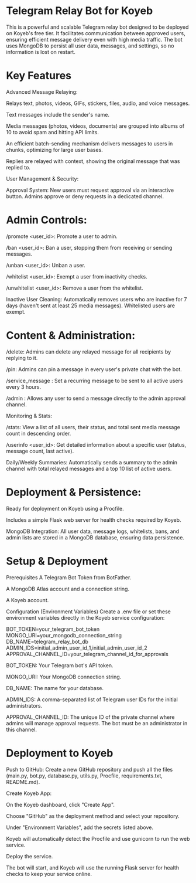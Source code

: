 # Telegram Relay Bot for Koyeb
This is a powerful and scalable Telegram relay bot designed to be deployed on Koyeb's free tier. It facilitates communication between approved users, ensuring efficient message delivery even with high media traffic. The bot uses MongoDB to persist all user data, messages, and settings, so no information is lost on restart.

# Key Features
Advanced Message Relaying:

Relays text, photos, videos, GIFs, stickers, files, audio, and voice messages.

Text messages include the sender's name.

Media messages (photos, videos, documents) are grouped into albums of 10 to avoid spam and hitting API limits.

An efficient batch-sending mechanism delivers messages to users in chunks, optimizing for large user bases.

Replies are relayed with context, showing the original message that was replied to.

User Management & Security:

Approval System: New users must request approval via an interactive button. Admins approve or deny requests in a dedicated channel.

# Admin Controls:

/promote <user_id>: Promote a user to admin.

/ban <user_id>: Ban a user, stopping them from receiving or sending messages.

/unban <user_id>: Unban a user.

/whitelist <user_id>: Exempt a user from inactivity checks.

/unwhitelist <user_id>: Remove a user from the whitelist.

Inactive User Cleaning: Automatically removes users who are inactive for 7 days (haven't sent at least 25 media messages). Whitelisted users are exempt.

# Content & Administration:

/delete: Admins can delete any relayed message for all recipients by replying to it.

/pin: Admins can pin a message in every user's private chat with the bot.

/service_message <message>: Set a recurring message to be sent to all active users every 3 hours.

/admin <message>: Allows any user to send a message directly to the admin approval channel.

Monitoring & Stats:

/stats: View a list of all users, their status, and total sent media message count in descending order.

/userinfo <user_id>: Get detailed information about a specific user (status, message count, last active).

Daily/Weekly Summaries: Automatically sends a summary to the admin channel with total relayed messages and a top 10 list of active users.

# Deployment & Persistence:

Ready for deployment on Koyeb using a Procfile.

Includes a simple Flask web server for health checks required by Koyeb.

MongoDB Integration: All user data, message logs, whitelists, bans, and admin lists are stored in a MongoDB database, ensuring data persistence.

# Setup & Deployment
Prerequisites
A Telegram Bot Token from BotFather.

A MongoDB Atlas account and a connection string.

A Koyeb account.

Configuration (Environment Variables)
Create a .env file or set these environment variables directly in the Koyeb service configuration:

BOT_TOKEN=your_telegram_bot_token
MONGO_URI=your_mongodb_connection_string
DB_NAME=telegram_relay_bot_db
ADMIN_IDS=initial_admin_user_id_1,initial_admin_user_id_2
APPROVAL_CHANNEL_ID=your_telegram_channel_id_for_approvals

BOT_TOKEN: Your Telegram bot's API token.

MONGO_URI: Your MongoDB connection string.

DB_NAME: The name for your database.

ADMIN_IDS: A comma-separated list of Telegram user IDs for the initial administrators.

APPROVAL_CHANNEL_ID: The unique ID of the private channel where admins will manage approval requests. The bot must be an administrator in this channel.

# Deployment to Koyeb
Push to GitHub: Create a new GitHub repository and push all the files (main.py, bot.py, database.py, utils.py, Procfile, requirements.txt, README.md).

Create Koyeb App:

On the Koyeb dashboard, click "Create App".

Choose "GitHub" as the deployment method and select your repository.

Under "Environment Variables", add the secrets listed above.

Koyeb will automatically detect the Procfile and use gunicorn to run the web service.

Deploy the service.

The bot will start, and Koyeb will use the running Flask server for health checks to keep your service online.
